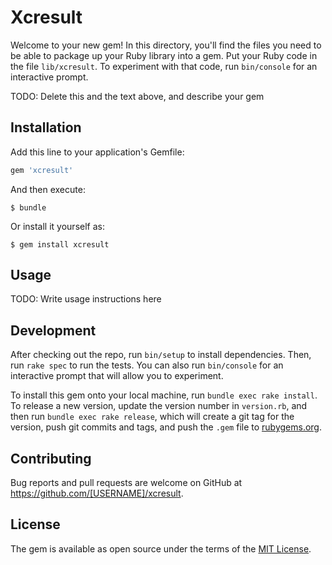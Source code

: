 # Xcresult

Welcome to your new gem! In this directory, you'll find the files you need to be able to package up your Ruby library into a gem. Put your Ruby code in the file `lib/xcresult`. To experiment with that code, run `bin/console` for an interactive prompt.

TODO: Delete this and the text above, and describe your gem

## Installation

Add this line to your application's Gemfile:

```ruby
gem 'xcresult'
```

And then execute:

    $ bundle

Or install it yourself as:

    $ gem install xcresult

## Usage

TODO: Write usage instructions here

## Development

After checking out the repo, run `bin/setup` to install dependencies. Then, run `rake spec` to run the tests. You can also run `bin/console` for an interactive prompt that will allow you to experiment.

To install this gem onto your local machine, run `bundle exec rake install`. To release a new version, update the version number in `version.rb`, and then run `bundle exec rake release`, which will create a git tag for the version, push git commits and tags, and push the `.gem` file to [rubygems.org](https://rubygems.org).

## Contributing

Bug reports and pull requests are welcome on GitHub at https://github.com/[USERNAME]/xcresult.

## License

The gem is available as open source under the terms of the [MIT License](https://opensource.org/licenses/MIT).
